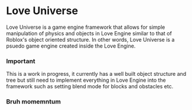 # Love Universe
Love Universe is a game engine framework that allows for simple manipulation of physics and objects in Love Engine similar to that of Roblox's object oriented structure. In other words, Love Universe is a psuedo game engine created inside the Love Engine.

### Important
This is a work in progress, it currently has a well built object structure and tree but still need to implement everything in Love Engine into the framework such as setting blend mode for blocks and obstacles etc.

### Bruh momemntum
